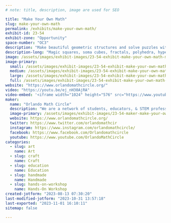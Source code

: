 ```yaml
---
# note: title, description, image are used for SEO

title: "Make Your Own Math"
slug: make-your-own-math
permalink: /exhibits/make-your-own-math/
exhibit-id: 23-54
exhibit-zone: "Opportunity"
space-number: "OC3"
description: "Make beautiful geometric structures and solve puzzles with Orlando Math Circle facilitators."
description-long: "Magic squares, soma cubes, fractals, polyhedra, hyperboloids - think , create, play with and make your own beautiful math with the help of Orlando Math Circle facilitators. Stop by to solve a puzzle or make something beautiful and get info on programs we have going on this year in person and online."
image: /assets/images/exhibit-images/23-54-exhibit-make-your-own-math-makerfaire-2022-event-cover-large.png
image-primary: 
  small: /assets/images/exhibit-images/23-54-exhibit-make-your-own-math-makerfaire-2022-event-cover-small.png
  medium: /assets/images/exhibit-images/23-54-exhibit-make-your-own-math-makerfaire-2022-event-cover-medium.png
  large: /assets/images/exhibit-images/23-54-exhibit-make-your-own-math-makerfaire-2022-event-cover-large.png
  full: /assets/images/exhibit-images/23-54-exhibit-make-your-own-math-makerfaire-2022-event-cover-full.png
website: "https://www.orlandomathcircle.org/"
video: "https://youtu.be/ej_nH30AjRA"
video-embed: '<iframe width="1024" height="576" src="https://www.youtube.com/embed/ej_nH30AjRA?feature=oembed" frameborder="0" allow="accelerometer; autoplay; clipboard-write; encrypted-media; gyroscope; picture-in-picture; web-share" allowfullscreen title="Orlando Math Circle"></iframe>'
maker: 
  name: "Orlando Math Circle"
  description: "We are a network of students, educators, & STEM professionals that facilitate engaging math enrichment classes and events for local K-12 students in Central Florida. We focus on logic activities that promote creative problem solving & critical thinking.  We encourage people to play with mathematics and make mathematics their own by creating math stories, math art, doing math collaborations as well as exploring many other creative ways to enjoy the beauty of mathematics. Since the pandemic, we have broadened our reach to students that are far away because we now provide a variety of online classes and events.  Our online events have reached students in and out of US with events like math festivals, Math Contest for Girls, and online problem-solving sessions."
  image-primary: /assets/images/exhibit-images/23-54-maker-make-your-own-math-omc-logo-omc-medium.png
  website: https://www.orlandomathcircle.org/
  twitter: https://www.twitter.com/orlandomathcir
  instagram: https://www.instagram.com/orlandomathcircle/
  facebook: https://www.facebook.com/Orlandomathcircle
  youtube: https://www.youtube.com/OrlandoMathCircle
categories: 
  - slug: art
    name: Art
  - slug: craft
    name: Craft
  - slug: education
    name: Education
  - slug: handmade
    name: Handmade
  - slug: hands-on-workshop
    name: Hands-On Workshop
created-jotform: "2023-08-13 07:30:20"
last-modified-jotform: "2023-10-31 13:57:18"
last-exported: "2023-11-01 16:10:11"
sitemap: false

---
```

